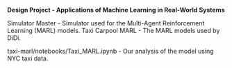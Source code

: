 **Design Project - Applications of Machine Learning in Real-World Systems**

Simulator Master - Simulator used for the Multi-Agent Reinforcement Learning (MARL) models.
Taxi Carpool MARL - The MARL models used by DiDi.

taxi-marl/notebooks/Taxi_MARL.ipynb - Our analysis of the model using NYC taxi data.
